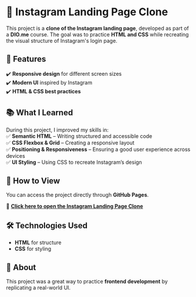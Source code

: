 # 📸 Instagram Landing Page Clone  

This project is a **clone of the Instagram landing page**, developed as part of a **DIO.me** course. The goal was to practice **HTML and CSS** while recreating the visual structure of Instagram's login page.  

## 🚀 Features  
✔️ **Responsive design** for different screen sizes  
✔️ **Modern UI** inspired by Instagram  
✔️ **HTML & CSS best practices**

## 📚 What I Learned  
During this project, I improved my skills in:  
✅ **Semantic HTML** – Writing structured and accessible code  
✅ **CSS Flexbox & Grid** – Creating a responsive layout  
✅ **Positioning & Responsiveness** – Ensuring a good user experience across devices  
✅ **UI Styling** – Using CSS to recreate Instagram’s design  

## 📄 How to View  
You can access the project directly through **GitHub Pages**.  

🔗 **[Click here to open the Instagram Landing Page Clone](https://harllonmartins.github.io/landing-page-instagram/)**  

## 🛠️ Technologies Used  
- **HTML** for structure  
- **CSS** for styling  

## 📌 About  
This project was a great way to practice **frontend development** by replicating a real-world UI.
